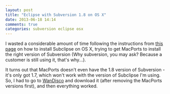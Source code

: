 ```yaml
---
layout: post
title: "Eclipse with Subversion 1.8 on OS X"
date: 2013-06-18 14:14
comments: true
categories: subversion eclipse osx
---
```

I wasted a considerable amount of time following the instructions from [this page](http://subclipse.tigris.org/wiki/JavaHL) on how to install Subclipse on OS X, trying to get MacPorts to install the right version of Subversion (Why subversion, you may ask? Because a customer is still using it, that's why...).

It turns out that MacPorts doesn't even have the 1.8 version of Subversion - it's only got 1.7, which won't work with the version of Subclipse I'm using. So, I had to go to [WanDisco](http://www.wandisco.com/subversion/download#osx) and download it (after removing the MacPorts versions first), and then everything worked.